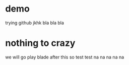 # demo

trying github 
jkhk
bla bla bla
# nothing to crazy
 we will go play blade after this 
so test test 
na na na na na 
